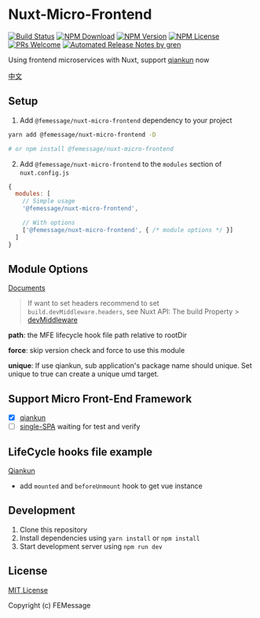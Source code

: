 # Nuxt-Micro-Frontend

[![Build Status](https://badgen.net/travis/FEMessage/nuxt-micro-frontend/master)](https://travis-ci.com/FEMessage/nuxt-micro-frontend)
[![NPM Download](https://badgen.net/npm/dm/@femessage/nuxt-micro-frontend)](https://www.npmjs.com/package/@femessage/nuxt-micro-frontend)
[![NPM Version](https://badgen.net/npm/v/@femessage/nuxt-micro-frontend)](https://www.npmjs.com/package/@femessage/nuxt-micro-frontend)
[![NPM License](https://badgen.net/npm/license/@femessage/nuxt-micro-frontend)](https://github.com/FEMessage/nuxt-micro-frontend/blob/master/LICENSE)
[![PRs Welcome](https://img.shields.io/badge/PRs-welcome-brightgreen.svg)](https://github.com/FEMessage/nuxt-micro-frontend/pulls)
[![Automated Release Notes by gren](https://img.shields.io/badge/%F0%9F%A4%96-release%20notes-00B2EE.svg)](https://github-tools.github.io/github-release-notes/)

Using frontend microservices with Nuxt, support [qiankun](https://qiankun.umijs.org/) now

[中文](./README-zh.md)

## Setup

1. Add `@femessage/nuxt-micro-frontend` dependency to your project

```bash
yarn add @femessage/nuxt-micro-frontend -D 

# or npm install @femessage/nuxt-micro-frontend
```

2. Add `@femessage/nuxt-micro-frontend` to the `modules` section of `nuxt.config.js`

```js
{
  modules: [
    // Simple usage
    '@femessage/nuxt-micro-frontend',

    // With options
    ['@femessage/nuxt-micro-frontend', { /* module options */ }]
  ]
}
```

## Module Options

[Documents](https://github.com/FEMessage/nuxt-micro-frontend/blob/dev/lib/module.js)

> If want to set headers recommend to set `build.devMiddleware.headers`, see Nuxt API: The build Property > [devMiddleware](https://nuxtjs.org/api/configuration-build#devmiddleware)

**path**: the MFE lifecycle hook file path relative to rootDir

**force**: skip version check and force to use this module

**unique**: If use qiankun, sub application's package name should unique. Set unique to true can create a unique umd target.

## Support Micro Front-End Framework
- [x] [qiankun](https://github.com/umijs/qiankun)
- [ ] [single-SPA](https://github.com/single-spa/single-spa) waiting for test and verify

## LifeCycle hooks file example
[Qiankun](https://github.com/FEMessage/micro-nuxt/blob/master/example/mfe.js)

- add `mounted` and `beforeUnmount` hook to get vue instance

## Development

1. Clone this repository
2. Install dependencies using `yarn install` or `npm install`
3. Start development server using `npm run dev`

## License

[MIT License](./LICENSE)

Copyright (c) FEMessage
